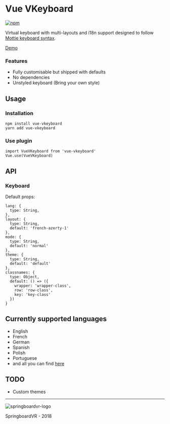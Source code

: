 # Vue VKeyboard
[![npm](https://img.shields.io/npm/v/vue-vkeyboard.svg)]()

Virtual keyboard with multi-layouts and i18n support designed to follow [Mottie keyboard syntax](https://github.com/Mottie/Keyboard/wiki/Layout).

[Demo](https://springboardvr.github.io/vue-vkeyboard/)

### Features
- Fully customisable but shipped with defaults 
- No dependencies
- Unstyled keyboard (Bring your own style)

## Usage

### Installation
```
npm install vue-vkeyboard
yarn add vue-vkeyboard
```
### Use plugin
```
import VueVKeyboard from 'vue-vkeyboard'
Vue.use(VueVKeyboard)
```

## API
### Keyboard 
Default props: 
```
lang: {
  type: String,
},
layout: {
  type: String,
  default: 'french-azerty-1'
},
mode: {
  type: String,
  default: 'normal'
},
theme: {
  type: String,
  default: 'default'
},
classnames: {
  type: Object,
  default: () => ({
    wrapper: 'wrapper-class',
    row: 'row-class',
    key: 'key-class'
  })
}

```

## Currently supported languages
- English
- French
- German
- Spanish
- Polish
- Portuguese
- and all you can find [here](https://github.com/springboardVR/vue-vkeyboard/tree/master/src/layouts/content)

## TODO
- Custom themes


----

![springboardvr-logo](https://avatars0.githubusercontent.com/u/28344339?s=200&v=4)

SpringboardVR - 2018
